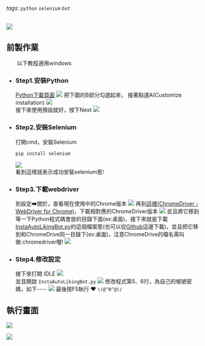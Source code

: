 ###### tags: `python` `selenium` `bot`
![](https://i.imgur.com/KjZz18K.png)
## 前製作業
&#160; &#160; &#160; &#160;以下教程適用windows

- ### Step1.安裝Python
  [Python下載頁面](https://www.python.org/downloads/)
 ![](https://i.imgur.com/x67XyLb.png)
 把下圖的B部分勾選起來，
 接著點選A(Customize installation)
 ![](https://i.imgur.com/65HCGjB.png)
 </br>接下來使用預設就好，按下Next
 ![](https://i.imgur.com/sT6m1lN.png)
- ### Step2.安裝Selenium
    打開cmd，安裝Selenium
    ```
    pip install selenium
    ```
    ![](https://i.imgur.com/vV5LVEb.png)
    </br>看到這樣就表示成功安裝selenium惹!
- ### Step3.下載webdriver
    
    到設定➡關於，查看現在使用中的Chrome版本
    ![](https://i.imgur.com/Ay2a5ym.png)
    再到[這裡(ChromeDriver - WebDriver for Chrome)](https://chromedriver.chromium.org/downloads)，下載相對應的ChromeDriver版本
    ![](https://i.imgur.com/d2doatA.png=)
    並且將它移到等一下Python程式碼會放的目錄下面(ex:桌面)，接下來就是下載[InstaAutoLikingBot.py](https://drive.google.com/file/d/1AsZ2WrbkCSq5e0CKFPz280bu-d0E_-Mm/view?usp=sharing)的這個檔案惹(也可以從[Github](https://github.com/ncchen99/InstaAutoLikingBot)這邊下載)，並且把它移到和ChromeDrive同一目錄下(ex:桌面)，注意ChromeDrive的檔名需叫做:chromedriver喔!
    ![](https://i.imgur.com/lnQkaUs.png)
- ###  Step4.修改設定
    接下來打開 IDLE 
    ![](https://i.imgur.com/lW0i8rh.png)
    </br>並且開啟 `InstaAutoLikingBot.py`
    ![](https://i.imgur.com/E62O42l.png)
    修改程式第5、6行，為自己的帳號密碼，如下----
    ![](https://i.imgur.com/pMjp229.png)
    最後按F5執行 ❤  `\(@^0^@)/`



## 執行畫面
![](https://i.imgur.com/t4GuDCh.png)

![](https://i.imgur.com/C9KAKdG.png)

